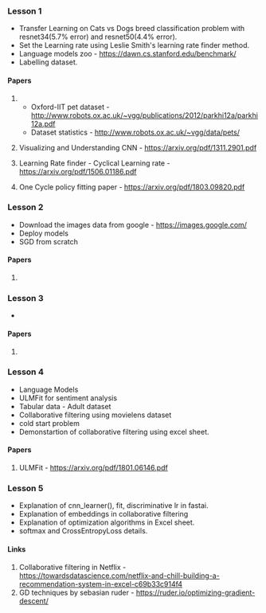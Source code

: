 ### Lesson 1
- Transfer Learning on Cats vs Dogs breed classification problem with resnet34(5.7% error) and resnet50(4.4% error).
- Set the Learning rate using Leslie Smith's learning rate finder method.
- Language models zoo - https://dawn.cs.stanford.edu/benchmark/
- Labelling dataset.
#### Papers
1. - Oxford-IIT pet dataset - http://www.robots.ox.ac.uk/~vgg/publications/2012/parkhi12a/parkhi12a.pdf
   - Dataset statistics - http://www.robots.ox.ac.uk/~vgg/data/pets/
   
2. Visualizing and Understanding CNN - https://arxiv.org/pdf/1311.2901.pdf
3. Learning Rate finder - Cyclical Learning rate - https://arxiv.org/pdf/1506.01186.pdf
4. One Cycle policy fitting paper - https://arxiv.org/pdf/1803.09820.pdf

### Lesson 2
- Download the images data from google - https://images.google.com/
- Deploy models
- SGD from scratch

#### Papers
1. 



### Lesson 3
- 


#### Papers
1. 


### Lesson 4
- Language Models
- ULMFit for sentiment analysis
- Tabular data - Adult dataset
- Collaborative filtering using movielens dataset
- cold start problem
- Demonstartion of collaborative filtering using excel sheet.

#### Papers
1. ULMFit - https://arxiv.org/pdf/1801.06146.pdf


### Lesson 5
- Explanation of cnn_learner(), fit, discriminative lr in fastai.
- Explanation of embeddings in collaborative filtering
- Explanation of optimization algorithms in Excel sheet.
- softmax and CrossEntropyLoss details.

#### Links
1. Collaborative filtering in Netflix - https://towardsdatascience.com/netflix-and-chill-building-a-recommendation-system-in-excel-c69b33c914f4
2. GD techniques by sebasian ruder - https://ruder.io/optimizing-gradient-descent/


